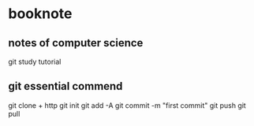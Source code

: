 # booknote
## notes of  computer science
git study tutorial 
## git essential commend
git clone + http
git init 
git add -A
git commit -m "first commit"
git push
git pull



